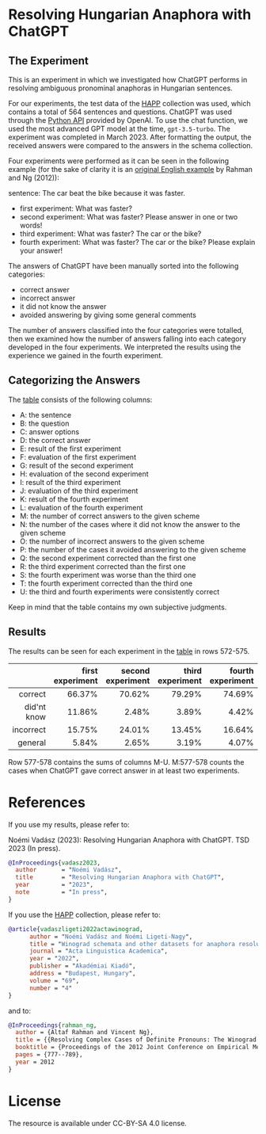 # Resolving Hungarian Anaphora with ChatGPT

## The Experiment

This is an experiment in which we investigated how ChatGPT performs in resolving ambiguous pronominal anaphoras in Hungarian sentences.

For our experiments, the test data of the [HAPP](https://github.com/nytud/HAPP) collection was used, which contains a total of 564 sentences and questions.
ChatGPT was used through the [Python API](https://platform.openai.com/docs/guides/chat) provided by OpenAI.
To use the chat function, we used the most advanced GPT model at the time, `gpt-3.5-turbo`.
The experiment was completed in March 2023.
After formatting the output, the received answers were compared to the answers in the schema collection.

Four experiments were performed as it can be seen in the following example (for the sake of clarity it is an [original English example](https://www.hlt.utdallas.edu/~vince/data/emnlp12/) by Rahman and Ng (2012)):

sentence: The car beat the bike because it was faster.
* first experiment: What was faster?
* second experiment: What was faster? Please answer in one or two words!
* third experiment: What was faster? The car or the bike?
* fourth experiment: What was faster? The car or the bike? Please explain your answer!

The answers of ChatGPT have been manually sorted into the following categories:

* correct answer
* incorrect answer
* it did not know the answer
* avoided answering by giving some general comments

The number of answers classified into the four categories were totalled, then we examined how the number of answers falling into each category developed in the four experiments. We interpreted the results using the experience we gained in the fourth experiment.

## Categorizing the Answers

The [table](winograd_chatgpt.csv) consists of the following columns:
* A: the sentence
* B: the question
* C: answer options
* D: the correct answer
* E: result of the first experiment
* F: evaluation of the first experiment
* G: result of the second experiment
* H: evaluation of the second experiment
* I: result of the third experiment
* J: evaluation of the third experiment
* K: result of the fourth experiment
* L: evaluation of the fourth experiment
* M: the number of correct answers to the given scheme
* N: the number of the cases where it did not know the answer to the given scheme
* O: the number of incorrect answers to the given scheme
* P: the number of the cases it avoided answering to the given scheme
* Q: the second experiment corrected than the first one
* R: the third experiment corrected than the first one
* S: the fourth experiment was worse than the third one
* T: the fourth experiment corrected than the third one
* U: the third and fourth experiments were consistently correct

Keep in mind that the table contains my own subjective judgments.

## Results

The results can be seen for each experiment in the [table](winograd_chatgpt.csv) in rows 572-575.

|             | first experiment | second experiment | third experiment | fourth experiment |
|------------:|-----------------:|------------------:|-----------------:|------------------:|
|     correct |           66.37% |            70.62% |           79.29% |            74.69% |
| did'nt know |           11.86% |             2.48% |            3.89% |             4.42% |
|   incorrect |           15.75% |            24.01% |           13.45% |            16.64% |
|     general |            5.84% |             2.65% |            3.19% |             4.07% |

Row 577-578 contains the sums of columns M-U. M:577-578 counts the cases when ChatGPT gave correct answer in at least two experiments.

# References
If you use my results, please refer to:

Noémi Vadász (2023): Resolving Hungarian Anaphora with ChatGPT. TSD 2023 (In press).

```bibtex
@InProceedings{vadasz2023,
  author       = "Noémi Vadász",
  title        = "Resolving Hungarian Anaphora with ChatGPT",
  year         = "2023",
  note         = "In press",
}
```

If you use the [HAPP](https://github.com/nytud/HAPP) collection, please refer to:

```bibtex
@article{vadaszligeti2022actawinograd,
      author = "Noémi Vadász and Noémi Ligeti-Nagy",
      title = "Winograd schemata and other datasets for anaphora resolution in Hungarian",
      journal = "Acta Linguistica Academica",
      year = "2022",
      publisher = "Akadémiai Kiadó",
      address = "Budapest, Hungary",
      volume = "69",
      number = "4"
}
```
and to:

```bibtex
@InProceedings{rahman_ng,
  author = {Altaf Rahman and Vincent Ng},
  title = {{Resolving Complex Cases of Definite Pronouns: The Winograd Schema Challenge}},
  booktitle = {Proceedings of the 2012 Joint Conference on Empirical Methods in Natural Language Processing and Computational Natural Language Learning},
  pages = {777--789}, 
  year = 2012
}
```

# License
The resource is available under CC-BY-SA 4.0 license.
